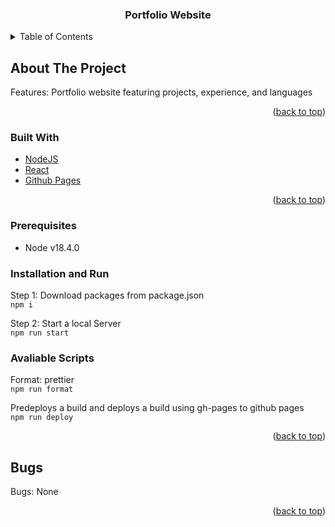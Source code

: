 <h3 align="center">Portfolio Website</h3>

</div>

<!-- TABLE OF CONTENTS -->
<details>
  <summary>Table of Contents</summary>
  <ol>
    <li>
      <a href="#about-the-project">About The Project</a>
      <ul>
        <li><a href="#built-with">Built With</a></li>
      </ul>
    </li>
    <li>
      <a href="#getting-started">Getting Started</a>
      <ul>
        <li><a href="#prerequisites">Prerequisites</a></li>
        <li><a href="#installation">Installation</a></li>
      </ul>
    </li>
    <li><a href="#bugs">Bugs</a></li>
  </ol>
</details>

<!-- ABOUT THE PROJECT -->

## About The Project

Features: Portfolio website featuring projects, experience, and languages

<p align="right">(<a href="#top">back to top</a>)</p>

### Built With

- [NodeJS](https://nodejs.org/en/)
- [React](https://reactjs.org/)
- [Github Pages](https://pages.github.com/)

<p align="right">(<a href="#top">back to top</a>)</p>

<!-- GETTING STARTED -->

### Prerequisites

- Node v18.4.0

### Installation and Run

Step 1: Download packages from package.json<br/>
`npm i`<br/>

Step 2: Start a local Server<br/>
`npm run start`<br/>

### Avaliable Scripts

Format: prettier<br/>
`npm run format`<br/>

Predeploys a build and deploys a build using gh-pages to github pages<br/>
`npm run deploy`<br/>

<p align="right">(<a href="#top">back to top</a>)</p>

## Bugs

Bugs: None

<p align="right">(<a href="#top">back to top</a>)</p>
